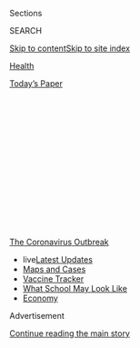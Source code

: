 <div id="app">

<div>

<div>

<div>

<div class="NYTAppHideMasthead css-1q2w90k e1suatyy0">

<div class="section css-ui9rw0 e1suatyy2">

<div class="css-eph4ug er09x8g0">

<div class="css-6n7j50">

</div>

<span class="css-1dv1kvn">Sections</span>

<div class="css-10488qs">

<span class="css-1dv1kvn">SEARCH</span>

</div>

[Skip to content](#site-content)[Skip to site
index](#site-index)

</div>

<div id="masthead-section-label" class="css-1wr3we4 eaxe0e00">

[Health](https://www.nytimes3xbfgragh.onion/section/health)

</div>

<div class="css-10698na e1huz5gh0">

</div>

</div>

<div id="masthead-bar-one" class="section hasLinks css-15hmgas e1csuq9d3">

<div class="css-uqyvli e1csuq9d0">

</div>

<div class="css-1uqjmks e1csuq9d1">

</div>

<div class="css-9e9ivx">

[](https://myaccount.nytimes3xbfgragh.onion/auth/login?response_type=cookie&client_id=vi)

</div>

<div class="css-1bvtpon e1csuq9d2">

[Today’s
Paper](https://www.nytimes3xbfgragh.onion/section/todayspaper)

</div>

</div>

</div>

</div>

<div data-aria-hidden="false">

<div id="site-content" data-role="main">

<div>

<div class="css-1aor85t" style="opacity:0.000000001;z-index:-1;visibility:hidden">

<div class="css-1hqnpie">

<div class="css-epjblv">

<span class="css-17xtcya">[Health](/section/health)</span><span class="css-x15j1o">|</span><span class="css-fwqvlz">Should
Youth Come First in Coronavirus
Care?</span>

</div>

<div class="css-k008qs">

<div class="css-1iwv8en">

<span class="css-18z7m18"></span>

<div>

</div>

</div>

<span class="css-1n6z4y">https://nyti.ms/30itXBP</span>

<div class="css-1705lsu">

<div class="css-4xjgmj">

<div class="css-4skfbu" data-role="toolbar" data-aria-label="Social Media Share buttons, Save button, and Comments Panel with current comment count" data-testid="share-tools">

  - 
  - 
  - 
  - 
    
    <div class="css-6n7j50">
    
    </div>

  - 
  - 

</div>

</div>

</div>

</div>

</div>

</div>

<div id="NYT_TOP_BANNER_REGION" class="css-13pd83m">

<div>

<div id="styln-prism-menu-1592847958612" class="section interactive-content interactive-size-medium css-1edisqu">

<div class="css-17ih8de interactive-body">

<div id="scroll-container" class="css-1gj85ro">

[<span class="styln-title-wrap"><span class="css-1pje3qr">The
Coronavirus</span><span class="css-1pje3qr">
Outbreak</span></span>](https://www.nytimes3xbfgragh.onion/news-event/coronavirus?action=click&pgtype=Article&state=default&region=TOP_BANNER&context=storylines_menu)

  - <span class="css-kqxiym" data-emphasize="true">live</span>[Latest
    Updates](https://www.nytimes3xbfgragh.onion/2020/08/01/world/coronavirus-covid-19.html?action=click&pgtype=Article&state=default&region=TOP_BANNER&context=storylines_menu)
  - [Maps and
    Cases](https://www.nytimes3xbfgragh.onion/interactive/2020/us/coronavirus-us-cases.html?action=click&pgtype=Article&state=default&region=TOP_BANNER&context=storylines_menu)
  - [Vaccine
    Tracker](https://www.nytimes3xbfgragh.onion/interactive/2020/science/coronavirus-vaccine-tracker.html?action=click&pgtype=Article&state=default&region=TOP_BANNER&context=storylines_menu)
  - [What School May Look
    Like](https://www.nytimes3xbfgragh.onion/interactive/2020/07/29/us/schools-reopening-coronavirus.html?action=click&pgtype=Article&state=default&region=TOP_BANNER&context=storylines_menu)
  - [Economy](https://www.nytimes3xbfgragh.onion/live/2020/07/31/business/stock-market-today-coronavirus?action=click&pgtype=Article&state=default&region=TOP_BANNER&context=storylines_menu)

</div>

</div>

</div>

</div>

</div>

<div id="top-wrapper" class="css-1sy8kpn">

<div id="top-slug" class="css-l9onyx">

Advertisement

</div>

[Continue reading the main
story](#after-top)

<div class="ad top-wrapper" style="text-align:center;height:100%;display:block;min-height:250px">

<div id="top" class="place-ad" data-position="top" data-size-key="top">

</div>

</div>

<div id="after-top">

</div>

</div>

<div>

<div id="sponsor-wrapper" class="css-1hyfx7x">

<div id="sponsor-slug" class="css-19vbshk">

Supported by

</div>

[Continue reading the main
story](#after-sponsor)

<div id="sponsor" class="ad sponsor-wrapper" style="text-align:center;height:100%;display:block">

</div>

<div id="after-sponsor">

</div>

</div>

<div class="css-186x18t">

The New Old Age

</div>

<div class="css-1vkm6nb ehdk2mb0">

# Should Youth Come First in Coronavirus Care?

</div>

If medical rationing becomes necessary, some older adults are prepared
to step aside. But many have the opposite concern: that they will be
arbitrarily sent to the rear of the line.

<div class="css-79elbk" data-testid="photoviewer-wrapper">

<div class="css-z3e15g" data-testid="photoviewer-wrapper-hidden">

</div>

<div class="css-1a48zt4 ehw59r15" data-testid="photoviewer-children">

![<span class="css-16f3y1r e13ogyst0" data-aria-hidden="true">Larry
Churchill, a bioethicist from Vanderbilt University. “Part of the moral
meaning of aging lies in a sense of reciprocity across generations,” he
wrote in a recent
essay.</span><span class="css-cnj6d5 e1z0qqy90" itemprop="copyrightHolder"><span class="css-1ly73wi e1tej78p0">Credit...</span><span><span>Mike
Belleme for The New York
Times</span></span></span>](https://static01.graylady3jvrrxbe.onion/images/2020/08/04/science/31SCI-SPAN/merlin_174983262_bf283f8c-a469-488f-b94c-b27e2b9d92cb-articleLarge.jpg?quality=75&auto=webp&disable=upscale)

</div>

</div>

<div class="css-18e8msd">

<div class="css-vp77d3 epjyd6m0">

<div class="css-1baulvz">

By [<span class="css-1baulvz last-byline" itemprop="name">Paula
Span</span>](https://www.nytimes3xbfgragh.onion/by/paula-span)

</div>

</div>

  - 
    
    <div class="css-ld3wwf e16638kd2">
    
    July 31,
    2020
    
    </div>

  - 
    
    <div class="css-4xjgmj">
    
    <div class="css-d8bdto" data-role="toolbar" data-aria-label="Social Media Share buttons, Save button, and Comments Panel with current comment count" data-testid="share-tools">
    
      - 
      - 
      - 
      - 
        
        <div class="css-6n7j50">
        
        </div>
    
      - 
      - 
    
    </div>
    
    </div>

</div>

</div>

<div class="section meteredContent css-1r7ky0e" name="articleBody" itemprop="articleBody">

<div class="css-1fanzo5 StoryBodyCompanionColumn">

<div class="css-53u6y8">

In April, as the coronavirus was rampaging through the Northeast, Larry
Churchill considered what he would do if the pandemic caused medical
shortages. Should he, a 75-year-old, direct care to younger people
before him if he got sick?

He was in a good position to raise the question. A bioethicist retired
from Vanderbilt University, he published an
[essay](https://www.thehastingscenter.org/on-being-an-elder-in-a-pandemic/)
on the Hastings Center’s bioethics forum saying that he intended to
avoid hospitals if they became overwhelmed and forgo a ventilator if
equipment grew scarce. When a vaccine became available, he would move to
the end of the line.

Fortunately, Dr. Churchill has not had to face such decisions. He
remains healthy, writing and teaching, and hiking in the Blue Ridge
Mountains. And enough ventilators were produced to meet demand.

But as new cases surge across the country and the flu season looms, the
prospect of rationing has resurfaced. Some policies adopted by states or
health care systems to allocate medical resources — equipment, drugs,
critical care and intensive-care beds — specifically make age part of
the equation. Other guidelines appear more neutral, but incorporate
factors that nevertheless disfavor older people, like other health
conditions or life expectancy.

</div>

</div>

<div class="css-1fanzo5 StoryBodyCompanionColumn">

<div class="css-53u6y8">

After much discussion of what younger people owe their elders, who are
at greater risk from Covid-19, some older adults are contemplating their
obligations to the young.

“Part of the moral meaning of aging lies in a sense of reciprocity
across generations,” Dr. Churchill wrote in his essay.

He does not believe that older people are less deserving of care, nor
would he want his personal philosophy to become public policy, he said;
other older adults will reach different
conclusions.

<div id="NYT_MAIN_CONTENT_1_REGION" class="css-9tf9ac">

<div>

<div id="styln-covid-updates-world" class="section interactive-content interactive-size-medium css-1ftcdic">

<div class="css-17ih8de interactive-body">

<div id="styln-briefing-block" data-asset-id="QXJ0aWNsZTpueXQ6Ly9hcnRpY2xlLzhiMjRmNTQ0LWVhMmUtNTlmNC1hMDZiLTM0YWI3YTlmN2E4YQ==">

<div class="briefing-block-header-section">

# [Latest Updates: Global Coronavirus Outbreak](https://www.nytimes3xbfgragh.onion/2020/08/01/world/coronavirus-covid-19.html?action=click&pgtype=Article&state=default&region=MAIN_CONTENT_1&context=storylines_live_updates)

<div class="briefing-block-ts">

Updated 2020-08-01T19:42:17.410Z

</div>

</div>

  - [Top officials work to break impasse over jobless
    benefit.](https://www.nytimes3xbfgragh.onion/2020/08/01/world/coronavirus-covid-19.html?action=click&pgtype=Article&state=default&region=MAIN_CONTENT_1&context=storylines_live_updates#link-3ac56579)
  - [The virus picks up dangerous speed in the Midwest, and in areas
    that had seen
    success.](https://www.nytimes3xbfgragh.onion/2020/08/01/world/coronavirus-covid-19.html?action=click&pgtype=Article&state=default&region=MAIN_CONTENT_1&context=storylines_live_updates#link-8796723)
  - [Thousands in Berlin protest Germany’s coronavirus
    measures.](https://www.nytimes3xbfgragh.onion/2020/08/01/world/coronavirus-covid-19.html?action=click&pgtype=Article&state=default&region=MAIN_CONTENT_1&context=storylines_live_updates#link-25930521)

<div class="briefing-block-footer">

<div class="briefing-block-footer-meta">

[See more
updates](https://www.nytimes3xbfgragh.onion/2020/08/01/world/coronavirus-covid-19.html?action=click&pgtype=Article&state=default&region=MAIN_CONTENT_1&context=storylines_live_updates)

</div>

<div class="briefing-block-briefinglinks">

<span>More live coverage:</span>
[Markets](https://www.nytimes3xbfgragh.onion/live/2020/07/31/business/stock-market-today-coronavirus?action=click&pgtype=Article&state=default&region=MAIN_CONTENT_1&context=storylines_live_updates)

</div>

</div>

</div>

</div>

</div>

</div>

</div>

But he subscribes to a “life span approach” to ethics, sometimes called
the “fair innings” approach: He has had his turns at bat. Younger people
have had less time to experience life’s opportunities and pleasures.

“That’s why the death of a 40-year-old is tragic — we see so much
unfulfilled potential,” he said in an interview. “My death at 75 would
be sad for the people who love me, but not tragic.”

</div>

</div>

<div class="css-1fanzo5 StoryBodyCompanionColumn">

<div class="css-53u6y8">

His is a minority opinion among those considering medical ethics and
legal protections in a pandemic. Professional associations like the
American Geriatrics Society and advocacy groups like Justice in Aging
have focused more on the opposite possibility: They want to prevent
older and disabled people from being arbitrarily sent to the rear of the
line.

“You can have a fairly young individual who is frail and behaves like an
85-year-old, and 85-year-olds who are running marathons,” said Dr.
Timothy Farrell, the vice-chair of the American Geriatrics Society’s
ethics committee and a geriatrician at University of Utah Health. “So to
say that 85-year-olds don’t have a claim on resources seems unjust.”

In June, the society published a [position
statement](https://onlinelibrary.wiley.com/doi/epdf/10.1111/jgs.16537)
aimed at government policymakers and hospital administrators. It warned
that age categories, which some states apply to determine access to care
in disease outbreaks, natural disasters and other crises, should never
be used to exclude patients from treatment.

The statement also opposes criteria like “life-years saved” and
long-term life expectancy, which similarly disadvantage the older
population. Instead, it recommends treating patients based on the
likelihood of being discharged from the hospital and surviving for six
months.

“Our ability as physicians to prognosticate is generally poor,
particularly in the heat of the moment,” Dr. Farrell said. Short-term
predictions are more accurate.

The society took no position on whether age should serve as a
“tiebreaker,” as some ethics guidelines permit in cases where two
patients are deemed equally likely to survive. But “that would be bias,
in our view,” said Regan Bailey, the director of litigation for Justice
in Aging.

Her organization, along with others representing disabled people and
older adults, has filed several complaints with the Office of Civil
Rights at the federal Department of Health and Human Services, charging
that state policies for allocating health care during a crisis violate
federal civil rights laws.

</div>

</div>

<div class="css-1fanzo5 StoryBodyCompanionColumn">

<div class="css-53u6y8">

In March, the Office of Civil
Rights[reaffirmed](https://www.hhs.gov/about/news/2020/03/28/ocr-issues-bulletin-on-civil-rights-laws-and-hipaa-flexibilities-that-apply-during-the-covid-19-emergency.html)
that the Affordable Care Act and other federal statutes prohibit
discrimination, in health facilities receiving federal funds, on the
basis of age, disability and other characteristics.

Nevertheless, the coalition has argued that guidelines in Oregon,
[Arizona and northern
Texas](https://www.justiceinaging.org/older-adults-and-people-with-disabilities-challenge-discriminatory-surge-care-guidelines-in-covid-19-hotspots-arizona-and-texas/)
remain discriminatory. For example, Arizona, which activated its crisis
guidelines in June, includes long-term mortality as a consideration,
along with the ability to experience “life stages.” While those cases
are pending, other civil rights complaints have brought changes in
[Tennessee](https://www.hhs.gov/about/news/2020/06/26/ocr-resolves-complaint-tennessee-after-it-revises-its-triage-plans-protect-against-disability.html),
[Pennsylvania](https://www.hhs.gov/about/news/2020/04/16/ocr-resolves-civil-rights-complaint-against-pennsylvania-after-it-revises-its-pandemic-health-care.html)
and
[Alabama](https://www.hhs.gov/about/news/2020/04/08/ocr-reaches-early-case-resolution-alabama-after-it-removes-discriminatory-ventilator-triaging.html).

<div id="NYT_MAIN_CONTENT_3_REGION" class="css-9tf9ac">

<div>

<div id="styln-prism-freeform-1594220623585" class="section interactive-content interactive-size-medium css-1ftcdic">

<div class="css-17ih8de interactive-body">

<div id="prism-freeform-block-62021" class="css-19mumt8" data-role="complementary" data-storyline="The Coronavirus Outbreak" data-truncated="true" tabindex="0">

<div class="css-a8d9oz">

<div class="css-eb027h">

[](https://www.nytimes3xbfgragh.onion/news-event/coronavirus?action=click&pgtype=Article&state=default&region=MAIN_CONTENT_3&context=storylines_faq)

### The Coronavirus Outbreak ›

#### Frequently Asked Questions

Updated July 27, 2020

  - #### Should I refinance my mortgage?
    
      - [It could be a good
        idea,](https://www.nytimes3xbfgragh.onion/article/coronavirus-money-unemployment.html?action=click&pgtype=Article&state=default&region=MAIN_CONTENT_3&context=storylines_faq)
        because mortgage rates have [never been
        lower.](https://www.nytimes3xbfgragh.onion/2020/07/16/business/mortgage-rates-below-3-percent.html?action=click&pgtype=Article&state=default&region=MAIN_CONTENT_3&context=storylines_faq)
        Refinancing requests have pushed mortgage applications to some
        of the highest levels since 2008, so be prepared to get in line.
        But defaults are also up, so if you’re thinking about buying a
        home, be aware that some lenders have tightened their standards.

  - #### What is school going to look like in September?
    
      - It is unlikely that many schools will return to a normal
        schedule this fall, requiring the grind of [online
        learning](https://www.nytimes3xbfgragh.onion/2020/06/05/us/coronavirus-education-lost-learning.html?action=click&pgtype=Article&state=default&region=MAIN_CONTENT_3&context=storylines_faq),
        [makeshift child
        care](https://www.nytimes3xbfgragh.onion/2020/05/29/us/coronavirus-child-care-centers.html?action=click&pgtype=Article&state=default&region=MAIN_CONTENT_3&context=storylines_faq)
        and [stunted
        workdays](https://www.nytimes3xbfgragh.onion/2020/06/03/business/economy/coronavirus-working-women.html?action=click&pgtype=Article&state=default&region=MAIN_CONTENT_3&context=storylines_faq)
        to continue. California’s two largest public school districts —
        Los Angeles and San Diego — said on July 13, that [instruction
        will be remote-only in the
        fall](https://www.nytimes3xbfgragh.onion/2020/07/13/us/lausd-san-diego-school-reopening.html?action=click&pgtype=Article&state=default&region=MAIN_CONTENT_3&context=storylines_faq),
        citing concerns that surging coronavirus infections in their
        areas pose too dire a risk for students and teachers. Together,
        the two districts enroll some 825,000 students. They are the
        largest in the country so far to abandon plans for even a
        partial physical return to classrooms when they reopen in
        August. For other districts, the solution won’t be an
        all-or-nothing approach. [Many
        systems](https://bioethics.jhu.edu/research-and-outreach/projects/eschool-initiative/school-policy-tracker/),
        including the nation’s largest, New York City, are devising
        [hybrid
        plans](https://www.nytimes3xbfgragh.onion/2020/06/26/us/coronavirus-schools-reopen-fall.html?action=click&pgtype=Article&state=default&region=MAIN_CONTENT_3&context=storylines_faq)
        that involve spending some days in classrooms and other days
        online. There’s no national policy on this yet, so check with
        your municipal school system regularly to see what is happening
        in your community.

  - #### Is the coronavirus airborne?
    
      - The coronavirus [can stay aloft for hours in tiny droplets in
        stagnant
        air](https://www.nytimes3xbfgragh.onion/2020/07/04/health/239-experts-with-one-big-claim-the-coronavirus-is-airborne.html?action=click&pgtype=Article&state=default&region=MAIN_CONTENT_3&context=storylines_faq),
        infecting people as they inhale, mounting scientific evidence
        suggests. This risk is highest in crowded indoor spaces with
        poor ventilation, and may help explain super-spreading events
        reported in meatpacking plants, churches and restaurants. [It’s
        unclear how often the virus is
        spread](https://www.nytimes3xbfgragh.onion/2020/07/06/health/coronavirus-airborne-aerosols.html?action=click&pgtype=Article&state=default&region=MAIN_CONTENT_3&context=storylines_faq)
        via these tiny droplets, or aerosols, compared with larger
        droplets that are expelled when a sick person coughs or sneezes,
        or transmitted through contact with contaminated surfaces, said
        Linsey Marr, an aerosol expert at Virginia Tech. Aerosols are
        released even when a person without symptoms exhales, talks or
        sings, according to Dr. Marr and more than 200 other experts,
        who [have outlined the evidence in an open letter to the World
        Health
        Organization](https://academic.oup.com/cid/article/doi/10.1093/cid/ciaa939/5867798).

  - #### What are the symptoms of coronavirus?
    
      - Common symptoms [include fever, a dry cough, fatigue and
        difficulty breathing or shortness of
        breath.](https://www.nytimes3xbfgragh.onion/article/symptoms-coronavirus.html?action=click&pgtype=Article&state=default&region=MAIN_CONTENT_3&context=storylines_faq)
        Some of these symptoms overlap with those of the flu, making
        detection difficult, but runny noses and stuffy sinuses are less
        common. [The C.D.C. has
        also](https://www.nytimes3xbfgragh.onion/2020/04/27/health/coronavirus-symptoms-cdc.html?action=click&pgtype=Article&state=default&region=MAIN_CONTENT_3&context=storylines_faq)
        added chills, muscle pain, sore throat, headache and a new loss
        of the sense of taste or smell as symptoms to look out for. Most
        people fall ill five to seven days after exposure, but symptoms
        may appear in as few as two days or as many as 14 days.

  - #### Does asymptomatic transmission of Covid-19 happen?
    
      - So far, the evidence seems to show it does. A widely cited
        [paper](https://www.nature.com/articles/s41591-020-0869-5)
        published in April suggests that people are most infectious
        about two days before the onset of coronavirus symptoms and
        estimated that 44 percent of new infections were a result of
        transmission from people who were not yet showing symptoms.
        Recently, a top expert at the World Health Organization stated
        that transmission of the coronavirus by people who did not have
        symptoms was “very rare,” [but she later walked back that
        statement.](https://www.nytimes3xbfgragh.onion/2020/06/09/world/coronavirus-updates.html?action=click&pgtype=Article&state=default&region=MAIN_CONTENT_3&context=storylines_faq#link-1f302e21)

<div id="styln-survey-component-62021" class="styln-survey-component" data-surveyname="faq" data-surveystoryline="coronavirus">

</div>

</div>

<div class="css-6mllg9">

</div>

<div class="css-pmm6ed">

<span class="css-5gimkt"></span>

</div>

</div>

</div>

</div>

</div>

</div>

</div>

None of these efforts, however, prevent individuals like Dr. Churchill
from voluntarily declining treatment to benefit the young, or for any
other reason. Specifying one’s choices, using an advance directive, is
of greater importance than ever during a pandemic.

For those who want to yield their place in the health care line, an
organization called [Save Other Souls](https://www.saveothersouls.org/)
has developed a document that takes effect during a declared state of
emergency for Covid-19. Vetted by lawyers, it allows people of any age
to cede medical equipment, drugs or hospital care to others. The
directive lapses when the emergency ends, or after 18 months.

“It’s akin to the person who runs into a burning building or gives up
the last seat on the lifeboat,” said Dr. Andrea Kittrell, an
otolaryngologist in Lynchburg, Va., who created the organization in
March. “There are those people who are selfless and generous and value
other people’s lives as much or more than their own.”

Winnona Merritt, for example, works daily in her vegetable garden in
High Point, N.C., sharing cucumbers and squash with her neighbors.
Vigorous at 82, Ms. Merritt said she would welcome more good years. But
in a pandemic, “I’m afraid I could go to the head of the line, ahead of
someone younger, with a family,” she said. “I don’t need that. I’ve had
a wonderful life.” With her family’s support, she signed an S.O.S.
directive.

Research suggests that altruism and [generosity increase at older
ages](https://academic.oup.com/psychsocgerontology/article/74/1/52/3105859).
For example, in recruiting volunteers for Experience Corps, which trains
seniors to assist in public schools, the [most effective recruiting
messages](https://ajph.aphapublications.org/doi/full/10.2105/AJPH.2009.169151)
appealed to a person’s desire to help the next generation.

</div>

</div>

<div class="css-1fanzo5 StoryBodyCompanionColumn">

<div class="css-53u6y8">

Successful programs like Experience Corps also point to a common
criticism of the fair innings philosophy: The last innings of the game
can be among the most significant. “We may be missing out on the
contributions people make later in life,” Dr. Farrell said. Moreover,
some individuals, for reasons including race, gender or poverty, never
got their fair innings.

Of course, forgoing health care isn’t the only altruistic response to
Covid-19. Jeffrey Balkind, 73, a retired World Bank administrator in
Washington, has [volunteered for clinical vaccine
trials](https://www.coronaviruspreventionnetwork.org/). Mr. Balkind has
had two close encounters with death, as a hostage during a [1981
airliner](https://www.washingtonpost.com/archive/lifestyle/1994/09/23/amateur-chronicles-crisis/0a961fb6-af41-4857-8884-5bfc0a3511fd/)hijacking,
then after a 2017 accident with his Vespa scooter. Injured and
hospitalized, he resolved that “if I ever had a chance, I would try to
do something useful in the medical field.”

It wasn’t simple. For the initial trial of [a vaccine candidate
developed by the biotech company
Moderna](https://www.nytimes3xbfgragh.onion/2020/07/27/health/moderna-vaccine-covid.html)
and the National Institutes of Health, Mr. Balkind underwent a health
screening by phone and a two-hour physical exam, then signed a 23-page
consent form. He was deeply disappointed to be placed on a standby list.

But he was accepted into the much larger Phase 3 trial now underway, and
expected to receive his first dose on Monday. “I am thrilled,” he said.
“I feel I’m on a fascinating adventure.”

</div>

</div>

<div>

</div>

</div>

<div>

</div>

<div>

</div>

<div>

</div>

<div>

<div id="bottom-wrapper" class="css-1ede5it">

<div id="bottom-slug" class="css-l9onyx">

Advertisement

</div>

[Continue reading the main
story](#after-bottom)

<div id="bottom" class="ad bottom-wrapper" style="text-align:center;height:100%;display:block;min-height:90px">

</div>

<div id="after-bottom">

</div>

</div>

</div>

</div>

</div>

## Site Index

<div>

</div>

## Site Information Navigation

  - [© <span>2020</span> <span>The New York Times
    Company</span>](https://help.nytimes3xbfgragh.onion/hc/en-us/articles/115014792127-Copyright-notice)

<!-- end list -->

  - [NYTCo](https://www.nytco.com/)
  - [Contact
    Us](https://help.nytimes3xbfgragh.onion/hc/en-us/articles/115015385887-Contact-Us)
  - [Work with us](https://www.nytco.com/careers/)
  - [Advertise](https://nytmediakit.com/)
  - [T Brand Studio](http://www.tbrandstudio.com/)
  - [Your Ad
    Choices](https://www.nytimes3xbfgragh.onion/privacy/cookie-policy#how-do-i-manage-trackers)
  - [Privacy](https://www.nytimes3xbfgragh.onion/privacy)
  - [Terms of
    Service](https://help.nytimes3xbfgragh.onion/hc/en-us/articles/115014893428-Terms-of-service)
  - [Terms of
    Sale](https://help.nytimes3xbfgragh.onion/hc/en-us/articles/115014893968-Terms-of-sale)
  - [Site
    Map](https://spiderbites.nytimes3xbfgragh.onion)
  - [Help](https://help.nytimes3xbfgragh.onion/hc/en-us)
  - [Subscriptions](https://www.nytimes3xbfgragh.onion/subscription?campaignId=37WXW)

</div>

</div>

</div>

</div>
